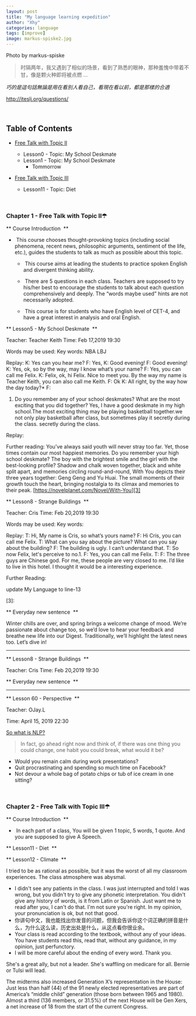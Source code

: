 ```yaml
---
layout: post
title: "My language learning expedition"
author: "Xhy"
categories: language
tags: [improve]
image: markus-spiske2.jpg
---
```


Photo by markus-spiske


> 时隔两年，我又遇到了相似的场景，看到了熟悉的眼神，那种羞愧中带着不甘，像是颗火种即将被点燃 ...

*巧的是這句話無論是用在看別人看自己，看現在看以前，都是那樣的合適*

http://iteslj.org/questions/

<br />


## Table of Contents

* [Free Talk with Topic Ⅱ][1]
	* Lesson0 - Topic: My School Deskmate
	* Lesson1 - Topic: My School Deskmate
		* Tommorrow

* [Free Talk with Topic Ⅲ][2]
	* Lesson11 - Topic: Diet


<br />

<h3 id="1"> Chapter 1 - Free Talk with Topic Ⅱ☂</h3>

** Course Introduction  **
*  This course chooses thought-provoking topics (including social phenomena, recent news, philosophic arguments, sentiment of the life, etc.), guides the students to talk as much as possible about this topic.   

	*  This course aims at leading the students to practice spoken English and divergent thinking ability.   

	*  There are 5 questions in each class. Teachers are supposed to try his/her best to encourage the students to talk about each question comprehensively and deeply. The “words maybe used” hints are not necessarily adopted.   

	*  This course is for students who have English level of CET-4, and have a great interest in analysis and oral English.

** Lesson5 - My School Deskmate   **

Teacher: Teacher Keith
Time: Feb 17,2019  19:30

Words may be used:
Key words:  NBA LBJ

Replay:
K: Yes can you hear me?
F: Yes,
K: Good evening!
F: Good evening!
K: Yes, ok, so by the way, may I know what’s your name?
F: Yes, you can call me Felix.
K: Felix, ok, hi Felix. Nice to meet you. By the way my name is Teacher Keith, you can also call me Keith.
F: Ok
K: All right, by the way how the day today?*
F:
1. Do you remember any of your school deskmates? What are the most exciting that you did together?
Yes, I have a good deskmate in my high school.The most exciting thing may be playing basketball together.we not only play basketball after class, but sometimes play it secretly during the class. secretly during the class.


Replay:







Further reading:
You’ve always said youth will never stray too far. Yet, those times contain our most happiest memories. Do you remember your high school deskmate? The boy with the brightest smile and the girl with the best-looking profile? Shadow and chalk woven together, black and white split apart, and memories circling round-and-round, With You depicts their three years together: Geng Geng and Yu Huai. The small moments of their growth touch the heart, bringing nostalgia to its climax and memories to their peak.
[https://novelplanet.com/Novel/With-You][3]



** Lesson8 - Strange Buildings   **

Teacher: Cris
Time: Feb 20,2019  19:30

Words may be used:
Key words:  

Replay:
T: Hi, My name is Cris, so what’s yours name?
F: Hi Cris, you can call me Felix.
T: What can you say about the picture? What can you say about the building?
F: The building is ugly. I can’t understand that.
T: So now Felix, let's perceive to no.1.
F: Yes, you can call me Felix.
T:
F: The three guys are Chinese god. For me, these people are very closed to me. I’d like to live in this hotel. I thought it would be a interesting experience.





Further Reading:


update My Language to line-13

[1]:	#1
[2]:	#2
[3]:


** Everyday new sentence   **

Winter chills are over, and spring brings a welcome change of mood. We’re passionate about change too, so we’d love to hear your feedback and breathe new life into our Digest. Traditionally, we’ll highlight the latest news too. Let’s dive in!


---

** Lesson8 - Strange Buildings   **

Teacher: Cris
Time: Feb 20,2019  19:30

** Everyday new sentence   **

---


** Lesson 60 - Perspective   **

Teacher: OJay.L

Time: April 15, 2019  22:30



[So what is NLP?](http://www.nlp.com/what-is-nlp/)
>In fact, go ahead right now and think of, if there was one thing you could change, one habit you could break, what would it be?
>
* Would you remain calm during work presentations?
* Quit procrastinating and spending so much time on Facebook?
* Not devour a whole bag of potato chips or tub of ice cream in one sitting?


<br />

<h3 id="2"> Chapter 2 - Free Talk with Topic Ⅲ☂</h3>

** Course Introduction  **
*  In each part of a class, You will be given 1 topic, 5 words, 1 quote. And you are supposed to give A Speech.


** Lesson11 - Diet   **


** Lesson12 - Climate   **

I tried to be as rational as possible, but it was the worst of all my classroom experiences. The class atmosphere was abysmal.

* I didn't see any patients in the class. I was just interrupted and told I was wrong, but you didn't try to give any phonetic interpretation. You didn't give any history of words, is it from Latin or Spanish. Just want me to read after you, I can't do that. I'm not sure you're right. In my opinion, your pronunciation is ok, but not that good.
* 你讲句中文，我也能找出你发音的问题，但我会告诉你这个词正确的拼音是什么，为什么这么读，历史出处是什么，从这点看你很业余。
* Your class is read according to the textbook, without any of your ideas. You have students read this, read that, without any guidance, in my opinion, just perfunctory.
* I will be more careful about the ending of every word. Thank you.

She's a great ally, but not a leader. She's waffling on medicare for all. Bernie or Tulsi will lead.﻿


The midterms also increased Generation X’s representation in the House: Just less than half (44) of the 91 newly elected representatives are part of America’s “middle child” generation (those born between 1965 and 1980). Almost a third (136 members, or 31.5%) of the next House will be Gen Xers, a net increase of 18 from the start of the current Congress.

